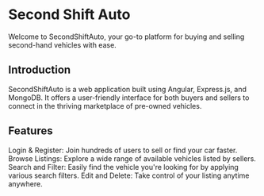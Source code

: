 # Second Shift Auto
Welcome to SecondShiftAuto, your go-to platform for buying and selling second-hand vehicles with ease.

## Introduction
SecondShiftAuto is a web application built using Angular, Express.js, and MongoDB. It offers a user-friendly interface for both buyers and sellers to connect in the thriving marketplace of pre-owned vehicles.

## Features
Login & Register: Join hundreds of users to sell or find your car faster.
Browse Listings: Explore a wide range of available vehicles listed by sellers.
Search and Filter: Easily find the vehicle you're looking for by applying various search filters.
Edit and Delete: Take control of your listing anytime anywhere.




